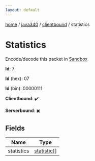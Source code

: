 ```yaml
---
layout: default
---
```


[home](/)  /  [java340](/protocol/java340)  /  [clientbound](/protocol/java340/clientbound)  /  statistics

# Statistics

Encode/decode this packet in [Sandbox](../../../sandbox/java340#clientbound.statistics)

**Id**: 7

**Id** (hex): 07

**Id** (bin): 00000111

**Clientbound**: ✔️

**Serverbound**: ✖️

## Fields

Name | Type
---|---
statistics | [statistic](/protocol/java340/types/statistic)[]
